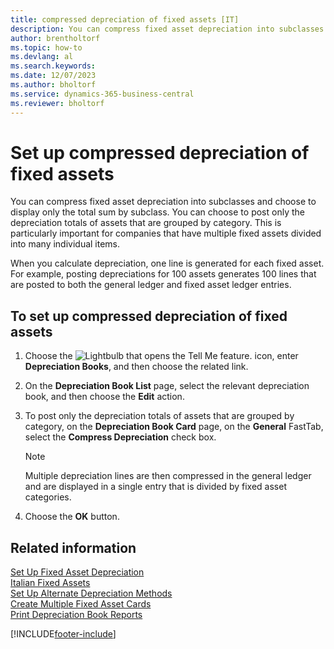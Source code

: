 ```yaml
---
title: compressed depreciation of fixed assets [IT]
description: You can compress fixed asset depreciation into subclasses and choose to display only the total sum by subclass.
author: brentholtorf
ms.topic: how-to
ms.devlang: al
ms.search.keywords:
ms.date: 12/07/2023
ms.author: bholtorf
ms.service: dynamics-365-business-central
ms.reviewer: bholtorf
---
```


# Set up compressed depreciation of fixed assets
You can compress fixed asset depreciation into subclasses and choose to display only the total sum by subclass. You can choose to post only the depreciation totals of assets that are grouped by category. This is particularly important for companies that have multiple fixed assets divided into many individual items.  

When you calculate depreciation, one line is generated for each fixed asset. For example, posting depreciations for 100 assets generates 100 lines that are posted to both the general ledger and fixed asset ledger entries.  

## To set up compressed depreciation of fixed assets  

1.  Choose the ![Lightbulb that opens the Tell Me feature.](../../media/ui-search/search_small.png "Tell me what you want to do") icon, enter **Depreciation Books**, and then choose the related link.  
2.  On the **Depreciation Book List** page, select the relevant depreciation book, and then choose the **Edit** action.  
3.  To post only the depreciation totals of assets that are grouped by category, on the **Depreciation Book Card** page, on the **General** FastTab, select the **Compress Depreciation** check box.  

    > [!NOTE]  
    >  Multiple depreciation lines are then compressed in the general ledger and are displayed in a single entry that is divided by fixed asset categories.  

4.  Choose the **OK** button.  

## Related information  
 [Set Up Fixed Asset Depreciation](../../fa-how-setup-depreciation.md)   
 [Italian Fixed Assets](italian-fixed-assets.md)   
 [Set Up Alternate Depreciation Methods](how-to-set-up-alternate-depreciation-methods.md)   
 [Create Multiple Fixed Asset Cards](how-to-create-multiple-fixed-asset-cards.md)   
 [Print Depreciation Book Reports](how-to-print-depreciation-book-reports.md)


[!INCLUDE[footer-include](../../includes/footer-banner.md)]
